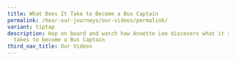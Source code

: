 ```yaml
---
title: What Does It Take to Become a Bus Captain
permalink: /hear-our-journeys/our-videos/permalink/
variant: tiptap
description: Hop on board and watch how Annette Lee discovers what it really
  takes to become a Bus Captain
third_nav_title: Our Videos
---
```

